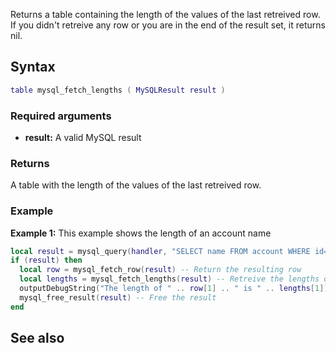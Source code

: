 <pageclass class="#AA7592" subcaption="MTA-MySQL Module"></pageclass>

Returns a table containing the length of the values of the last retreived row. If you didn't retreive any row or you are in the end of the result set, it returns nil.

Syntax
------

``` lua
table mysql_fetch_lengths ( MySQLResult result )
```

### Required arguments

-   **result:** A valid MySQL result

### Returns

A table with the length of the values of the last retreived row.

### Example

**Example 1:** This example shows the length of an account name

``` lua
local result = mysql_query(handler, "SELECT name FROM account WHERE id='1' LIMIT 1") -- Execute the query
if (result) then
  local row = mysql_fetch_row(result) -- Return the resulting row
  local lengths = mysql_fetch_lengths(result) -- Retreive the lengths of the result fields
  outputDebugString("The length of " .. row[1] .. " is " .. lengths[1])
  mysql_free_result(result) -- Free the result
end
```

See also
--------
